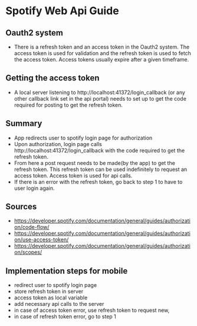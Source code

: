 # Spotify Web Api Guide

## Oauth2 system
- There is a refresh token and an access token in the Oauth2 system. The access token is used for validation
and the refresh token is used to fetch the access token. Access tokens usually expire after a given timeframe.

## Getting the access token
- A local server listening to http://localhost:41372/login_callback (or any other callback link set in the api portal) needs to set up to get the code required for 
posting to get the refresh token.

## Summary
- App redirects user to spotify login page for authorization
- Upon authorization, login page calls http://localhost:41372/login_callback with the code required to get the
refresh token.
- From here a post request needs to be made(by the app) to get the refresh token. This refresh token can be used indefinitely to request an
access token. Access token is used for api calls.
- If there is an error with the refresh token, go back to step 1 to have to user login again.

## Sources
- https://developer.spotify.com/documentation/general/guides/authorization/code-flow/
- https://developer.spotify.com/documentation/general/guides/authorization/use-access-token/
- https://developer.spotify.com/documentation/general/guides/authorization/scopes/

## Implementation steps for mobile
- redirect user to spotify login page
- store refresh token in server
- access token as local variable
- add necessary api calls to the server
- in case of access token error, use refresh token to request new,
- in case of refresh token error, go to step 1
